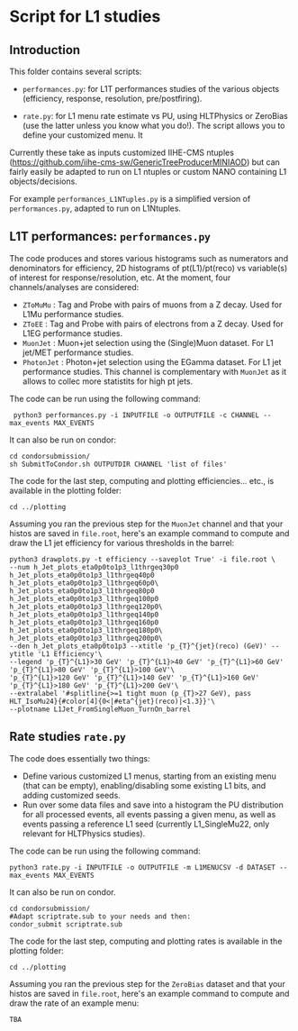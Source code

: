 # Script for L1 studies 

## Introduction 

This folder contains several scripts: 

- ```performances.py```: for L1T performances studies of the various objects (efficiency, response, resolution, pre/postfiring). 

- ```rate.py```: for L1 menu rate estimate vs PU, using HLTPhysics or ZeroBias (use the latter unless you know what you do!). The script allows you to define your customized menu. It 

Currently these take as inputs customized IIHE-CMS ntuples (https://github.com/iihe-cms-sw/GenericTreeProducerMINIAOD) but can fairly easily be adapted to run on L1 ntuples or custom NANO containing L1 objects/decisions. 

For example ```performances_L1NTuples.py``` is a simplified version of ```performances.py```, adapted to run on L1Ntuples.  




## L1T performances:  ```performances.py``` 
The code produces and stores various histograms such as numerators and denominators for efficiency, 2D histograms of pt(L1)/pt(reco) vs variable(s) of interest for response/resolution, etc. At the moment, four channels/analyses are considered: 
- ```ZToMuMu``` : Tag and Probe with pairs of muons from a Z decay. Used for L1Mu performance studies. 
- ```ZToEE``` : Tag and Probe with pairs of electrons from a Z decay. Used for L1EG performance studies. 
- ```MuonJet``` : Muon+jet selection using the (Single)Muon dataset. For L1 jet/MET performance studies.
- ```PhotonJet``` : Photon+jet selection using the EGamma dataset. For L1 jet performance studies. This channel is complementary with ```MuonJet``` as it allows to collec more statistits for high pt jets. 

The code can be run using the following command: 

``` python3 performances.py -i INPUTFILE -o OUTPUTFILE -c CHANNEL --max_events MAX_EVENTS```
 
It can also be run on condor:

```
cd condorsubmission/
sh SubmitToCondor.sh OUTPUTDIR CHANNEL 'list of files'
```

The code for the last step, computing and plotting efficiencies... etc., is available in the plotting folder: 

```
cd ../plotting
```
Assuming you ran the previous step for the ```MuonJet``` channel and that your histos are saved in ```file.root```, here's an example command to compute and draw the L1 jet efficiency for various thresholds in the barrel:
```
python3 drawplots.py -t efficiency --saveplot True' -i file.root \
--num h_Jet_plots_eta0p0to1p3_l1thrgeq30p0 h_Jet_plots_eta0p0to1p3_l1thrgeq40p0 h_Jet_plots_eta0p0to1p3_l1thrgeq60p0\
h_Jet_plots_eta0p0to1p3_l1thrgeq80p0 h_Jet_plots_eta0p0to1p3_l1thrgeq100p0 h_Jet_plots_eta0p0to1p3_l1thrgeq120p0\ 
h_Jet_plots_eta0p0to1p3_l1thrgeq140p0 h_Jet_plots_eta0p0to1p3_l1thrgeq160p0 h_Jet_plots_eta0p0to1p3_l1thrgeq180p0\
h_Jet_plots_eta0p0to1p3_l1thrgeq200p0\
--den h_Jet_plots_eta0p0to1p3 --xtitle 'p_{T}^{jet}(reco) (GeV)' --ytitle 'L1 Efficiency'\
--legend 'p_{T}^{L1}>30 GeV' 'p_{T}^{L1}>40 GeV' 'p_{T}^{L1}>60 GeV' 'p_{T}^{L1}>80 GeV' 'p_{T}^{L1}>100 GeV'\
'p_{T}^{L1}>120 GeV' 'p_{T}^{L1}>140 GeV' 'p_{T}^{L1}>160 GeV' 'p_{T}^{L1}>180 GeV' 'p_{T}^{L1}>200 GeV'\
--extralabel '#splitline{>=1 tight muon (p_{T}>27 GeV), pass HLT_IsoMu24}{#color[4]{0<|#eta^{jet}(reco)|<1.3}}'\
--plotname L1Jet_FromSingleMuon_TurnOn_barrel
```
 

## Rate studies  ```rate.py``` 
The code does essentially two things: 
- Define various customized L1 menus, starting from an existing menu (that can be empty), enabling/disabling some existing L1 bits, and adding customized seeds. 
- Run over some data files and save into a histogram the PU distribution for all processed events, all events passing a given menu, as well as events passing a reference L1 seed (currently L1_SingleMu22, only relevant for HLTPhysics studies).  


The code can be run using the following command: 

```python3 rate.py -i INPUTFILE -o OUTPUTFILE -m L1MENUCSV -d DATASET --max_events MAX_EVENTS```
 
It can also be run on condor. 

```
cd condorsubmission/
#Adapt scriptrate.sub to your needs and then: 
condor_submit scriptrate.sub 
```

The code for the last step, computing and plotting rates is available in the plotting folder: 

```
cd ../plotting
```
Assuming you ran the previous step for the ```ZeroBias``` dataset and that your histos are saved in ```file.root```, here's an example command to compute and draw the rate of an example menu:
```
TBA
```


